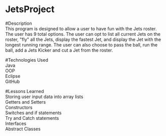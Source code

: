# JetsProject

#Description
<br>
This program is designed to allow a user to have fun with the Jets roster. The user has 9 total options.
The user can opt to list all current Jets on the roster, "fly" all the Jets, display the fastest Jet, and display
the Jet with the longest running range. The user can also choose to pass the ball, run the ball, add a Jets Kicker
and cut a Jet from the roster.

#Technologies Used
<br>
Java
<br>
OOP
<br>
Eclipse
<br>
GitHub

#Lessons Learned
<br>
Storing user input data into array lists
<br>
Getters and Setters
<br>
Constructors
<br>
Switches and if statements
<br>
Try and Catch statements
<br>
Interfaces
<br>
Abstract Classes